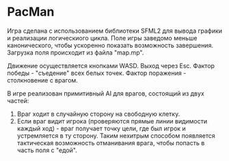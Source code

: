 # PacMan
Игра сделана с использованием библиотеки SFML2 для вывода графики и реализации логическиого цикла.
Поле игры заведомо меньше канонического, чтобы ускоренно показать возможность завершения. Загрузка поля происходит из файла "map.mp".

Движение осуществляется кнопками WASD. Выход через Esc.
Фактор победы - "съедение" всех белых точек.
Фактор поражения - столкновение с врагом.

В игре реализован примитивный AI для врагов, состоящий из двух частей:
1. Враг ходит в случайную сторону на свободную клетку.
2. Если враг видит игрока (проверяются прямые линии видимости каждый ход) - враг получает точку цели, где был игрок и устремляется в ту сторону.
Таким нехитрым способом появляется тактическая возможность отманивания врага, чтобы попасть в часть поля с "едой".
